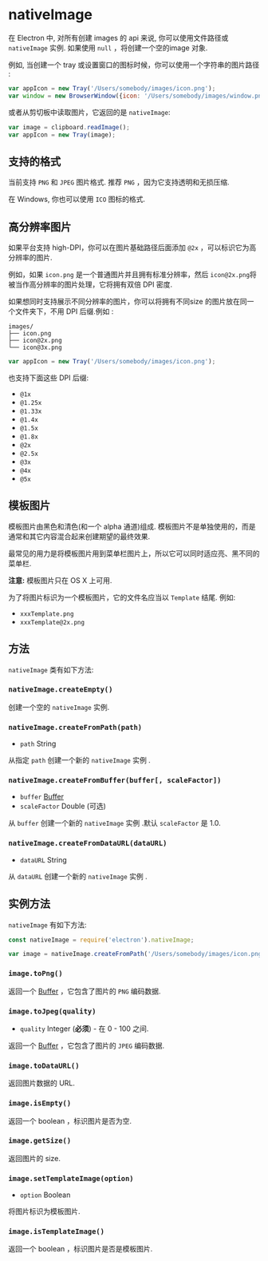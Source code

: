 # nativeImage

在 Electron 中, 对所有创建 images 的 api 来说, 你可以使用文件路径或 `nativeImage` 实例. 如果使用 `null` ，将创建一个空的image 对象.

例如, 当创建一个 tray 或设置窗口的图标时候，你可以使用一个字符串的图片路径 :

```javascript
var appIcon = new Tray('/Users/somebody/images/icon.png');
var window = new BrowserWindow({icon: '/Users/somebody/images/window.png'});
```

或者从剪切板中读取图片，它返回的是 `nativeImage`:

```javascript
var image = clipboard.readImage();
var appIcon = new Tray(image);
```

## 支持的格式

当前支持 `PNG` 和 `JPEG` 图片格式. 推荐 `PNG` ，因为它支持透明和无损压缩.

在 Windows, 你也可以使用 `ICO` 图标的格式.

## 高分辨率图片

如果平台支持 high-DPI，你可以在图片基础路径后面添加 `@2x` ，可以标识它为高分辨率的图片.

例如，如果 `icon.png` 是一个普通图片并且拥有标准分辨率，然后 `icon@2x.png`将被当作高分辨率的图片处理，它将拥有双倍 DPI 密度.

如果想同时支持展示不同分辨率的图片，你可以将拥有不同size 的图片放在同一个文件夹下，不用 DPI 后缀.例如 :

```text
images/
├── icon.png
├── icon@2x.png
└── icon@3x.png
```


```javascript
var appIcon = new Tray('/Users/somebody/images/icon.png');
```

也支持下面这些 DPI 后缀:

* `@1x`
* `@1.25x`
* `@1.33x`
* `@1.4x`
* `@1.5x`
* `@1.8x`
* `@2x`
* `@2.5x`
* `@3x`
* `@4x`
* `@5x`

## 模板图片

模板图片由黑色和清色(和一个 alpha 通道)组成.
模板图片不是单独使用的，而是通常和其它内容混合起来创建期望的最终效果.

最常见的用力是将模板图片用到菜单栏图片上，所以它可以同时适应亮、黑不同的菜单栏.

**注意:** 模板图片只在 OS X 上可用.

为了将图片标识为一个模板图片，它的文件名应当以 `Template` 结尾. 例如:

* `xxxTemplate.png`
* `xxxTemplate@2x.png`

## 方法

`nativeImage` 类有如下方法:

### `nativeImage.createEmpty()`

创建一个空的 `nativeImage` 实例.

### `nativeImage.createFromPath(path)`

* `path` String

从指定 `path` 创建一个新的 `nativeImage` 实例 .

### `nativeImage.createFromBuffer(buffer[, scaleFactor])`

* `buffer` [Buffer][buffer]
* `scaleFactor` Double (可选)

从 `buffer` 创建一个新的 `nativeImage` 实例 .默认  `scaleFactor` 是 1.0.

### `nativeImage.createFromDataURL(dataURL)`

* `dataURL` String

从 `dataURL` 创建一个新的 `nativeImage` 实例 .

## 实例方法

`nativeImage` 有如下方法:

```javascript
const nativeImage = require('electron').nativeImage;

var image = nativeImage.createFromPath('/Users/somebody/images/icon.png');
```

### `image.toPng()`

返回一个 [Buffer][buffer] ，它包含了图片的 `PNG` 编码数据.

### `image.toJpeg(quality)`

* `quality` Integer (**必须**) - 在 0 - 100 之间.

返回一个 [Buffer][buffer] ，它包含了图片的 `JPEG` 编码数据.

### `image.toDataURL()`

返回图片数据的 URL.

### `image.isEmpty()`

返回一个 boolean ，标识图片是否为空.

### `image.getSize()`

返回图片的 size.

[buffer]: https://nodejs.org/api/buffer.html#buffer_class_buffer

### `image.setTemplateImage(option)`

* `option` Boolean

将图片标识为模板图片.

### `image.isTemplateImage()`

返回一个 boolean ，标识图片是否是模板图片.